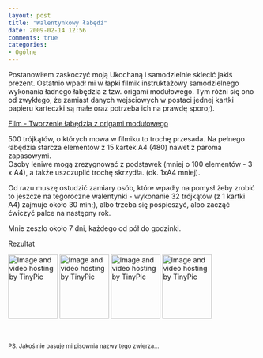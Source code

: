```yaml
---
layout: post
title: "Walentynkowy łabędź"
date: 2009-02-14 12:56
comments: true
categories:
- Ogólne
---
```

<p>Postanowiłem zaskoczyć moją Ukochaną i samodzielnie sklecić jakiś prezent. Ostatnio wpadł mi w łapki filmik instruktażowy samodzielnego wykonania ładnego łabędzia z tzw. origami modułowego. Tym różni się ono od zwykłego, że zamiast danych wejściowych w postaci jednej kartki papieru karteczki są małe oraz potrzeba ich na prawdę sporo;).</p>
<p><a href="http://www.metacafe.com/watch/442713/make_a_swan_using_hundreds_of_paper_triangles_its_a_perfect_gift/">Film - Tworzenie łabędzia z origami modułowego</a></p>
<EXCERPT><p>500 trójkątów, o których mowa w filmiku to trochę przesada. Na pełnego łabędzia starcza elementów z 15 kartek A4 (480) nawet z paroma zapasowymi.<br>
Osoby leniwe mogą zrezygnować z podstawek (mniej o 100 elementów - 3 x A4), a także uszczuplić trochę skrzydła. (ok. 1xA4 mniej).</p>
<p>Od razu muszę ostudzić zamiary osób, które wpadły na pomysł żeby zrobić to jeszcze na tegoroczne walentynki - wykonanie 32 trójkątów (z 1 kartki A4) zajmuje około 30 min;), albo trzeba się pośpieszyć, albo zacząć ćwiczyć palce na następny rok.</p>
<p>Mnie zeszło około 7 dni, każdego od pół do godzinki.</p>
<p>Rezultat</p>
<p><a href="http://i40.tinypic.com/4r2sch.jpg" target="_blank"><img src="http://i40.tinypic.com/4r2sch.jpg" border="0" alt="Image and video hosting by TinyPic" style="width:100px;height:130px;"></a> <a href="http://i43.tinypic.com/281aqmq.jpg" target="_blank"><img src="http://i43.tinypic.com/281aqmq.jpg" border="0" alt="Image and video hosting by TinyPic" style="width:100px;height:130px;"></a> <a href="http://i43.tinypic.com/9qdw7t.jpg" target="_blank"><img src="http://i43.tinypic.com/9qdw7t.jpg" border="0" alt="Image and video hosting by TinyPic" style="width:100px;height:130px;"></a> <a href="http://i39.tinypic.com/20uvb4x.jpg" target="_blank"><img src="http://i39.tinypic.com/20uvb4x.jpg" border="0" alt="Image and video hosting by TinyPic" style="width:100px;height:130px;"></a></p>
<p>&nbsp;</p>
<p><small>PS. Jakoś nie pasuje mi pisownia nazwy tego zwierza...</small></p>
		